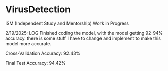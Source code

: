 # VirusDetection
ISM (Independent Study and Mentorship) 
Work in Progress

2/19/2025:
LOG
Finished coding the model, with the model getting 92-94% accuracy. there is some stuff I have to change and implement to make this model more accurate.

Cross-Validation Accuracy: 92.43%

Final Test Accuracy: 94.42%
